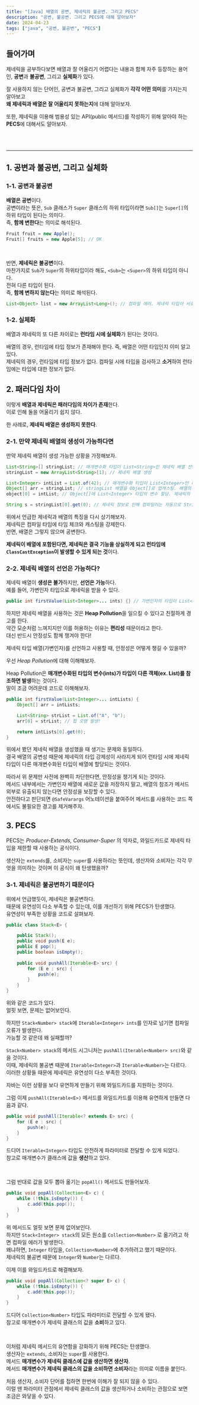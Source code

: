 ```yaml
---
title: "[Java] 배열의 공변, 제네릭의 불공변. 그리고 PECS"
description: "공변, 불공변. 그리고 PECS에 대해 알아보자"
date: 2024-04-23
tags: ["java", "공변, 불공변", "PECS"]
---
```


## 들어가며

제네릭을 공부하다보면 배열과 잘 어울리기 어렵다는 내용과 함께 자주 등장하는 용어인, **공변**과 **불공변**, 그리고 **실체화**가 있다.

잘 사용하지 않는 단어인, 공변과 불공변, 그리고 실체화가 **각각 어떤 의미**를 가지는지 알아보고<br>
**왜 제네릭과 배열은 잘 어울리지 못하는지**에 대해 알아보자.

또한, 제네릭을 이용해 범용성 있는 API(public 메서드)를 작성하기 위해 알아야 하는 **PECS**에 대해서도 알아보자.

<br>
<br>

---

## 1. 공변과 불공변, 그리고 실체화

### 1-1. 공변과 불공변

**배열은 공변**이다.<br>
공변이라는 뜻은, `Sub` 클래스가 `Super` 클래스의 하위 타입이라면 `Sub[]`는 `Super[]`의 하위 타입이 된다는 의미다.<br>
즉, **함께 변한다**는 의미로 해석된다.
```java
Fruit fruit = new Apple();
Fruit[] fruits = new Apple[5]; // OK
```

<br>

반면, **제네릭은 불공변**이다.<br>
마찬가지로 `Sub`가 `Super`의 하위타입이라 해도, `<Sub>`는 `<Super>`의 하위 타입이 아니다.<br>
전혀 다른 타입이 된다.<br>
즉, **함께 변하지 않는다**는 의미로 해석된다.

```java
List<Object> list = new ArrayList<Long>(); // 컴파일 에러. 제네릭 타입이 서로 다르다.
```

### 1-2. 실체화

배열과 제네릭의 또 다른 차이로는 **런타임 시에 실체화**가 된다는 것이다.

배열의 경우, 런타임에 타입 정보가 존재해야 한다. 즉, 배열은 어떤 타입인지 이미 알고 있다.<br>
제네릭의 경우, 런타임에 타입 정보가 없다. 컴파일 시에 타입을 검사하고 **소거**하여 런타임에는 타입에 대한 정보가 없다.

## 2. 패러다임 차이 

이렇게 **배열과 제네릭은 패러다임의 차이가 존재**한다.<br>
이로 인해 둘을 어울리기 쉽지 않다.

한 사례로, **제네릭 배열은 생성하지 못한다**.

### 2-1. 만약 제네릭 배열의 생성이 가능하다면

만약 제네릭 배열이 생성 가능한 상황을 가정해보자.

```java
List<String>[] stringList; // 매개변수화 타입이 List<String>인 제네릭 배열 선언
stringList = new ArrayList<String>[1]; // 제네릭 배열 생성

List<Integer> intList = List.of(42); // 매개변수화 타입이 List<Integer>인 리스트 초기화
Object[] arr = stringList; // stringList 배열을 Object[]로 업캐스팅. 배열의 공변성 때문에 가능.
object[0] = intList; // Object[]에 List<Integer> 타입의 변수 할당. 제네릭의 소거 때문에 가능.

String s = stringList[0].get(0); // 제네릭 정보로 인해 컴파일러는 자동으로 String으로 캐스팅한다. 이때, ClassCastException 발생
```

위에서 언급한 제네릭과 배열의 특징을 다시 상기해보자.<br>
제네릭은 컴파일 타임에 타임 체크와 캐스팅을 강제한다.<br>
반면, 배열은 그렇지 않으며 공변한다.<br>

**제네릭이 배열에 포함된다면, 제네릭은 결국 기능을 상실하게 되고 런타임에 `ClassCastException`이 발생할 수 있게 되는 것**이다.<br>

### 2-2. 제네릭 배열의 선언은 가능하다?

제네릭 배열이 **생성은 불가**하지만, **선언은 가능**하다.<br>
예를 들어, 가변인자 타입으로 제네릭을 받을 수 있다.

```java
public int firstValue(List<Integer>... ints) {} // 가변인자의 타입이 List<Integer>로, 제네릭 타입이다.
```

하지만 제네릭 배열을 사용하는 것은 **Heap Pollution**을 일으킬 수 있다고 친절하게 경고를 한다.<br>
약간 모순처럼 느껴지지만 이를 허용하는 이유는 **편리성** 때문이라고 한다.<br>
대신 반드시 안정성도 함께 챙겨야 한다!

제네릭 타입 배열(가변인자)를 선언하고 사용할 때, 안정성은 어떻게 챙길 수 있을까?

우선 *Heap Pollution*에 대해 이해해보자.

Heap Pollution은 **매개변수화된 타입의 변수(ints)가 타입이 다른 객체(ex. List<String>)를 참조하면 발생**하는 것이다.<br>
말이 조금 어려운데 코드로 이해해보자.

```java
public int firstValue(List<Integer>... intLists) {
    Object[] arr = intLists;

    List<String> strList = List.of("A", "b");
    arr[0] = strList; // 힙 오염 발생!

    return intLists[0].get(0);
}
```

위에서 봤던 제네릭 배열을 생성했을 때 생기는 문제와 동일하다.<br>
결국 배열의 공변성 때문에 제네릭의 타입 강제성이 사라지게 되어 런타임 시에 제네릭 타입이 다른 매개변수화된 타입이 배열에 할당되는 것이다.

따라서 위 문제만 사전에 완벽히 차단한다면, 안정성을 챙기게 되는 것이다.<br>
메서드 내부에서는 가변인자 배열에 새로운 값을 저장하지 말고, 배열의 참조가 메서드 외부로 유출되지 않는다면 안정성을 보장할 수 있다.<br>
안전하다고 판단되면 `@SafeVarargs` 어노테이션을 붙여주어 메서드를 사용하는 코드 쪽에서도 불필요한 경고를 제거해주자.

## 3. PECS

PECS는 _Producer-Extends, Consumer-Super_ 의 약자로, 와일드카드로 제네릭 타입을 제한할 때 사용하는 공식이다.

생산자는 `extends`를, 소비자는 `super`를 사용하라는 뜻인데, 생산자와 소비자는 각각 무엇을 의미하는 것이며 이 공식이 왜 탄생했을까?

### 3-1. 제네릭은 불공변하기 때문이다

위에서 언급했듯이, 제네릭은 불공변하다.<br>
때문에 유연성이 다소 부족할 수 있는데, 이를 개선하기 위해 PECS가 탄생했다.<br>
유연성이 부족한 상황을 코드로 살펴보자.

```java
public class Stack<E> {

    public Stack();
    public void push(E e);
    public E pop();
    public boolean isEmpty();
    
    public void pushAll(Iterable<E> src) {
        for (E e : src) {
            push(e);
        }
    }
}
```

위와 같은 코드가 있다.<br>
얼핏 보면, 문제는 없어보인다.

하지만 `Stack<Number> stack`에 `Iterable<Integer> ints`를 인자로 넘기면 컴파일 오류가 발생한다.<br>
가능할 것 같은데 왜 실패할까?

`Stack<Number> stack`의 메서드 시그니처는 `pushAll(Iterable<Number> src)`와 같을 것이다.<br>
이때, 제네릭의 불공변 때문에 `Iterable<Integer>`과 `Iterable<Number>`는 다르다.<br>
이러한 상황들 때문에 제네릭은 유연성이 다소 부족한 것이다.

자바는 이런 상황을 보다 유연하게 만들기 위해 와일드카드를 지원하는 것이다.

그럼 이제 `pushAll(Iterable<E>)` 메서드를 와일드카드를 이용해 유연하게 만들면 다음과 같다.
```java
public void pushAll(Iterable<? extends E> src) {
    for (E e : src) {
        push(e);
    }
}
```
드디어 `Iterable<Integer>` 타입도 안전하게 파라미터로 전달할 수 있게 되었다.<br>
참고로 매개변수가 클래스에 값을 **생산**하고 있다.

<br>

그럼 반대로 값을 모두 뽑아 옮기는 `popAll()` 메서드도 만들어보자.

```java
public void popAll(Collection<E> c) {
    while (!this.isEmpty()) {
        c.add(this.pop());
    }
}
```

위 메서드도 얼핏 보면 문제 없어보인다.<br>
하지만 `Stack<Integer> stack`의 모든 원소를 `Collection<Number>` 로 옮기려고 하면 컴파일 에러가 발생한다.<br>
왜냐하면, `Integer` 타입을, `Collection<Number>`에 추가하려고 했기 때문이다.<br>
제네릭의 불공변 때문에 `Integer`와 `Number`는 다르다.

이제 이를 와일드카드로 해결해보자.

```java
public void popAll(Collection<? super E> c) {
    while (!this.isEmpty()) {
        c.add(this.pop());
    }
}
```

드디어 `Collection<Number>` 타입도 파라미터로 전달할 수 있게 됐다.<br>
참고로 매개변수가 제네릭 클래스의 값을 **소비**하고 있다.

<br>

이처럼 제네릭 메서드의 유연함을 강화하기 위해 PECS는 탄생했다.<br>
생산자는 `extends`, 소비자는 `super`를 사용한다.<br>
메서드 **매개변수가 제네릭 클래스에 값을 생산하면 생산자**.<br>
메서드 **매개변수가 제네릭 클래스의 값을 소비하면 소비자**라는 의미로 이름을 붙인다.

처음 생산자, 소비자 단어를 접하면 한번에 이해가 잘 되지 않을 수 있다.<br>
이럴 땐 파라미터 관점에서 제네릭 클래스의 값을 생산하거나 소비하는 관점으로 보면 조금은 와닿을 수 있다.   